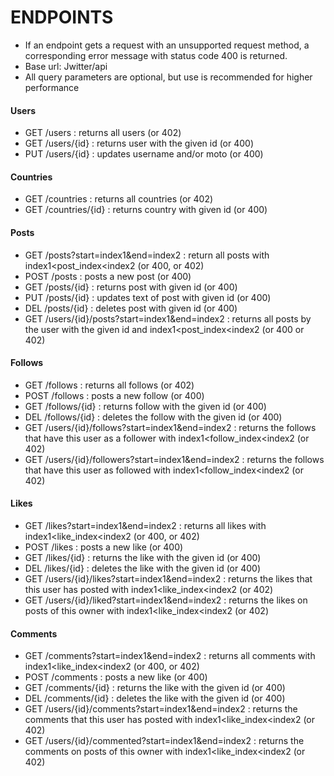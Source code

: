 # ENDPOINTS

* If an endpoint gets a request with an unsupported request method, a corresponding error message with status code 400 is returned. 
* Base url: Jwitter/api
* All query parameters are optional, but use is recommended for higher performance

#### Users
* GET   /users                                      :       returns all users (or 402)
* GET   /users/{id}                                 :       returns user with the given id (or 400) 
* PUT   /users/{id}                                 :       updates username and/or moto (or 400) 

#### Countries
* GET   /countries                                  :       returns all countries (or 402)
* GET   /countries/{id}                             :       returns country with given id (or 400)   

#### Posts
* GET   /posts?start=index1&end=index2              :       return all posts with index1<post_index<index2 (or 400, or 402)
* POST  /posts                                      :       posts a new post (or 400)
* GET   /posts/{id}                                 :       returns post with given id (or 400)
* PUT   /posts/{id}                                 :       updates text of post with given id (or 400)
* DEL   /posts/{id}                                 :       deletes post with given id (or 400)
* GET   /users/{id}/posts?start=index1&end=index2   :       returns all posts by the user with the given id and index1<post_index<index2 (or 400 or 402) 

#### Follows
* GET   /follows                                      :       returns all follows (or 402)
* POST  /follows                                      :       posts a new follow (or 400)
* GET   /follows/{id}                                 :       returns follow with the given id (or 400)
* DEL   /follows/{id}                                 :       deletes the follow with the given id (or 400)
* GET   /users/{id}/follows?start=index1&end=index2   :       returns the follows that have this user as a follower with index1<follow_index<index2 (or 402)
* GET   /users/{id}/followers?start=index1&end=index2 :       returns the follows that have this user as followed with index1<follow_index<index2 (or 402)

#### Likes
* GET   /likes?start=index1&end=index2              :       returns all likes with index1<like_index<index2 (or 400, or 402)
* POST  /likes                                      :       posts a new like (or 400)
* GET   /likes/{id}                                 :       returns the like with the given id (or 400)
* DEL   /likes/{id}                                 :       deletes the like with the given id (or 400)
* GET   /users/{id}/likes?start=index1&end=index2   :       returns the likes that this user has posted with index1<like_index<index2 (or 402)
* GET   /users/{id}/liked?start=index1&end=index2   :       returns the likes on posts of this owner with index1<like_index<index2 (or 402)

#### Comments
* GET   /comments?start=index1&end=index2              :       returns all comments with index1<like_index<index2 (or 400, or 402)
* POST  /comments                                      :       posts a new like (or 400)
* GET   /comments/{id}                                 :       returns the like with the given id (or 400)
* DEL   /comments/{id}                                 :       deletes the like with the given id (or 400)
* GET   /users/{id}/comments?start=index1&end=index2   :       returns the comments that this user has posted with index1<like_index<index2 (or 402)
* GET   /users/{id}/commented?start=index1&end=index2  :       returns the comments on posts of this owner with index1<like_index<index2 (or 402)